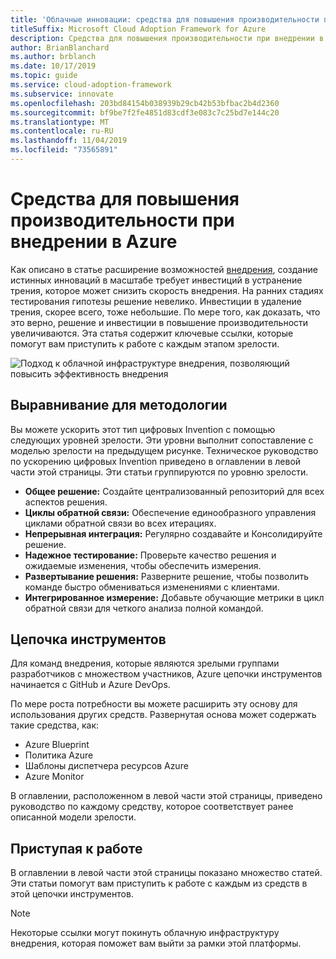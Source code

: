 ```yaml
---
title: 'Облачные инновации: средства для повышения производительности при внедрении в Azure'
titleSuffix: Microsoft Cloud Adoption Framework for Azure
description: Средства для повышения производительности при внедрении в Azure
author: BrianBlanchard
ms.author: brblanch
ms.date: 10/17/2019
ms.topic: guide
ms.service: cloud-adoption-framework
ms.subservice: innovate
ms.openlocfilehash: 203bd84154b038939b29cb42b53bfbac2b4d2360
ms.sourcegitcommit: bf9be7f2fe4851d83cdf3e083c7c25bd7e144c20
ms.translationtype: MT
ms.contentlocale: ru-RU
ms.lasthandoff: 11/04/2019
ms.locfileid: "73565891"
---
```

# <a name="tools-to-empower-adoption-in-azure"></a>Средства для повышения производительности при внедрении в Azure

Как описано в статье расширение возможностей [внедрения](../considerations/ci-cd.md), создание истинных инноваций в масштабе требует инвестиций в устранение трения, которое может снизить скорость внедрения. На ранних стадиях тестирования гипотезы решение невелико. Инвестиции в удаление трения, скорее всего, тоже небольшие. По мере того, как доказать, что это верно, решение и инвестиции в повышение производительности увеличиваются. Эта статья содержит ключевые ссылки, которые помогут вам приступить к работе с каждым этапом зрелости.

![Подход к облачной инфраструктуре внедрения, позволяющий повысить эффективность внедрения](../../_images/innovate/empower-adoption-maturity.png)

## <a name="alignment-to-the-methodology"></a>Выравнивание для методологии

Вы можете ускорить этот тип цифровых Invention с помощью следующих уровней зрелости. Эти уровни выполнит сопоставление с моделью зрелости на предыдущем рисунке. Техническое руководство по ускорению цифровых Invention приведено в оглавлении в левой части этой страницы. Эти статьи группируются по уровню зрелости.

- **Общее решение:** Создайте централизованный репозиторий для всех аспектов решения.
- **Циклы обратной связи:** Обеспечение единообразного управления циклами обратной связи во всех итерациях.
- **Непрерывная интеграция:** Регулярно создавайте и Консолидируйте решение.
- **Надежное тестирование:** Проверьте качество решения и ожидаемые изменения, чтобы обеспечить измерения.
- **Развертывание решения:** Разверните решение, чтобы позволить команде быстро обмениваться изменениями с клиентами.
- **Интегрированное измерение:** Добавьте обучающие метрики в цикл обратной связи для четкого анализа полной командой.

## <a name="toolchain"></a>Цепочка инструментов

Для команд внедрения, которые являются зрелыми группами разработчиков с множеством участников, Azure цепочки инструментов начинается с GitHub и Azure DevOps.

По мере роста потребности вы можете расширить эту основу для использования других средств. Развернутая основа может содержать такие средства, как:

- Azure Blueprint
- Политика Azure
- Шаблоны диспетчера ресурсов Azure
- Azure Monitor

В оглавлении, расположенном в левой части этой страницы, приведено руководство по каждому средству, которое соответствует ранее описанной модели зрелости.

## <a name="get-started"></a>Приступая к работе

В оглавлении в левой части этой страницы показано множество статей. Эти статьи помогут вам приступить к работе с каждым из средств в этой цепочки инструментов.

> [!NOTE]
> Некоторые ссылки могут покинуть облачную инфраструктуру внедрения, которая поможет вам выйти за рамки этой платформы.
